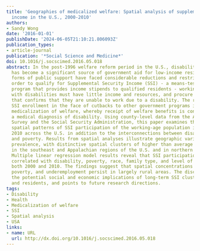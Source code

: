 ```yaml
---
title: 'Geographies of medicalized welfare: Spatial analysis of supplemental security
  income in the U.S., 2000-2010'
authors:
- Sandy Wong
date: '2016-01-01'
publishDate: '2024-06-05T21:10:21.806093Z'
publication_types:
- article-journal
publication: '*Social Science and Medicine*'
doi: 10.1016/j.socscimed.2016.05.018
abstract: In the post-1996 welfare reform period in the U.S., disability assistance
  has become a significant source of government aid for low-income residents as other
  forms of public support have faced considerable reductions and restrictions. In
  order to qualify for Supplemental Security Income (SSI) - a means-tested assistance
  program that provides income stipends to qualified residents - working-age individuals
  with disabilities must have little income and resources, and procure medical documentation
  that confirms that they are unable to work due to a disability. The result of rising
  SSI enrollment in the face of cutbacks to other government programs is the increasing
  medicalization of welfare, whereby receipt of welfare benefits is contingent on
  a medical diagnosis of disability. Using county-level data from the American Community
  Survey and the Social Security Administration, this paper examines the changing
  spatial patterns of SSI participation of the working-age population in 2000 and
  2010 across the U.S. in addition to the interconnections between disability, welfare,
  and poverty. Results from spatial analyses illustrate geographic variation in SSI
  prevalence, with distinctive spatial clusters of higher than average SSI participation
  in the southeast and Appalachian regions of the U.S. and in northern California.
  Multiple linear regression model results reveal that SSI participation is significantly
  correlated with disability, poverty, race, family type, and level of education in
  both 2000 and 2010. The findings suggest that spatial concentrations of disability,
  poverty, and underemployment persist in largely rural areas. The discussion explores
  the potential social and economic implications of long-term SSI clustering on localities
  and residents, and points to future research directions.
tags:
- Disability
- Health
- Medicalization of welfare
- SSI
- Spatial analysis
- USA
links:
- name: URL
  url: http://dx.doi.org/10.1016/j.socscimed.2016.05.018
---
```

